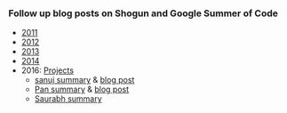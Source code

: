 ### Follow up blog posts on Shogun and Google Summer of Code
 * [2011](http://google-opensource.blogspot.co.uk/2011/09/shogun-aims-high-with-google-summer-of.html)
 * [2012](http://sonnenburgs.de/soeren/category/blog/#shogun-google-summer-code-2012)
 * [2013](http://www.shogun-toolbox.org/page/Events/gsoc2013_follow_up)
 * [2014](http://www.shogun-toolbox.org/page/Events/gsoc2014_follow_up)
 * 2016: [Projects](Google%20Summer%20of%20Code%202016%20Projects)
   * [sanuj summary](https://gist.github.com/sanuj/62f576cdaa80ecaa781f78b4b9298de4) & [blog post](https://sanuj.github.io/gsoc-with-shogun.html)
   * [Pan summary](https://github.com/OXPHOS/shogun/wiki/GSoC-2016-Final-Report-:-The-Shogun-Detox) & [blog post](https://oxphos.github.io/gsoc-with-shogun.html)
   * [Saurabh summary](https://gist.github.com/Saurabh7/b492519a6044a840145824011229a64b)